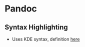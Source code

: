 # Pandoc

## Syntax Highlighting

- Uses KDE syntax, definition [here](https://docs.kde.org/stable5/en/applications/katepart/highlight.html)
